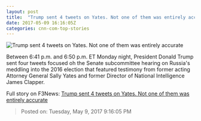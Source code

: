```yaml
---
layout: post
title:  "Trump sent 4 tweets on Yates. Not one of them was entirely accurate"
date: 2017-05-09 16:16:05Z
categories: cnn-com-top-stories
---
```


![Trump sent 4 tweets on Yates. Not one of them was entirely accurate](http://i2.cdn.cnn.com/cnnnext/dam/assets/170427160907-donald-trump-looking-at-camera-super-tease.jpg)

Between 6:41 p.m. and 6:50 p.m. ET Monday night, President Donald Trump sent four tweets focused oh the Senate subcommittee hearing on Russia's meddling into the 2016 election that featured testimony from former acting Attorney General Sally Yates and former Director of National Intelligence James Clapper.


Full story on F3News: [Trump sent 4 tweets on Yates. Not one of them was entirely accurate](http://www.f3nws.com/n/Qgp4NE)

> Posted on: Tuesday, May 9, 2017 9:16:05 PM
